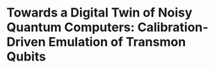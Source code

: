# Towards a Digital Twin of Noisy Quantum Computers: Calibration-Driven Emulation of Transmon Qubits
